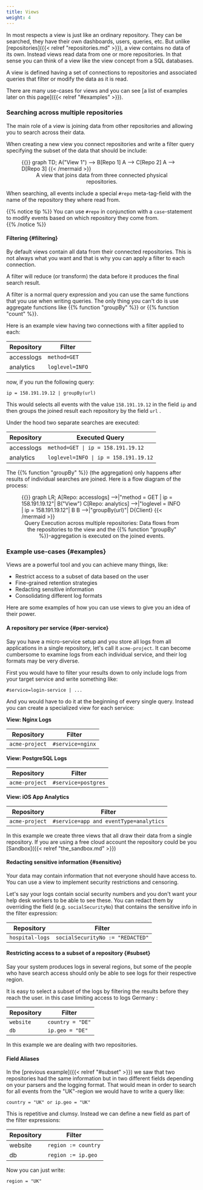 ```yaml
---
title: Views
weight: 4
---
```


In most respects a view is just like an ordinary repository.
They can be searched, they have their own dashboards, users, queries, etc.
But unlike [repositories]({{< relref "repositories.md" >}}), a view contains no data of its own.
Instead views read data from one or more repositories.
In that sense you can think of a view like the view concept from a SQL databases.

A view is defined having a set of connections to repositories
and associated queries that filter or modify the data as it is read.

There are many use-cases for views and you can see
[a list of examples later on this page]({{< relref "#examples" >}}).

### Searching across multiple repositories

The main role of a view is joining data from other repositories
and allowing you to search across their data.

When creating a new view you connect repositories and write a filter query
specifying the subset of the data that should be include:


<figure>
{{<mermaid align="center">}}
graph TD;
    A("View 1") --> B[Repo 1]
    A           --> C[Repo 2]
    A           --> D[Repo 3]
{{< /mermaid >}}
<figcaption>A view that joins data from three connected physical repositories.</figcaption>
</figure>

When searching, all events include a special `#repo` meta-tag-field with the name
of the repository they where read from.

{{% notice tip %}}
You can use `#repo` in conjunction with a `case`-statement to modify events
based on which repository they come from.  
{{% /notice %}}

#### Filtering {#filtering}

By default views contain all data from their connected repositories.
This is not always what you want and that is why you can apply a filter to each connection.

A filter will reduce (or transform) the data before it produces the final search result.

A filter is a normal query expression and you can use the same functions that you use
when writing queries. The only thing you can't do is use aggregate functions
like {{% function "groupBy" %}} or {{% function "count" %}}.

Here is an example view having two connections with a filter applied to each:

| Repository         | Filter           |
|--------------------|------------------|
| accesslogs         | `method=GET`     |
| analytics          | `loglevel=INFO`  |

now, if you run the following query:

```
ip = 158.191.19.12 | groupBy(url)
```

This would selects all events with the value `158.191.19.12` in the field `ip`
and then groups the joined result each repository by the field `url` .

Under the hood two separate searches are executed:

| Repository         | Executed Query                                                  |
|--------------------|-----------------------------------------------------------------|
| accesslogs         | <code>method=GET \| ip = 158.191.19.12</code>                   |
| analytics          | <code>loglevel=INFO \| ip = 158.191.19.12</code>                |

The {{% function "groupBy" %}} (the aggregation) only happens after results of individual
searches are joined. Here is a flow diagram of the process:

<figure>
{{<mermaid align="center">}}
graph LR;
    A[Repo: accesslogs] -->|"method = GET | ip = 158.191.19.12"| B("View")
    C[Repo: analytics] -->|"loglevel = INFO | ip = 158.191.19.12"| B
    B -->|"groupBy(url)"| D{Client}
{{< /mermaid >}}
<figcaption>Query Execution across multiple repositories: Data flows from the
repositories to the view and the
{{% function "groupBy" %}}-aggregation is executed on the joined events.</figcaption>
</figure>

### Example use-cases {#examples}

Views are a powerful tool and you can achieve many things, like:

- Restrict access to a subset of data based on the user
- Fine-grained retention strategies
- Redacting sensitive information
- Consolidating different log formats

Here are some examples of how you can use views to give you an
idea of their power.

#### A repository per service {#per-service}

Say you have a micro-service setup and you store all logs from all applications
in a single repository, let's call it `acme-project`. It can
become cumbersome to examine logs from each individual service, and their log formats may be very diverse.

First you would have to filter your results down to only include logs from your
target service and write something like:

```
#service=login-service | ...
```

And you would have to do it at the beginning of every single query.
Instead you can create a specialized view for each service:

__View: Nginx Logs__

| Repository         | Filter             |
|--------------------|--------------------|
| `acme-project`     | `#service=nginx`   |

__View: PostgreSQL Logs__

| Repository         | Filter              |
|--------------------|---------------------|
| `acme-project`       | `#service=postgres` |

__View: iOS App Analytics__

| Repository  | Filter                                  |
|--------------------|-----------------------------------------|
| `acme-project`       | `#service=app and eventType=analytics`  |

In this example we create three views that all draw their data from
a single repository. If you are using a free cloud account the
repository could be you [Sandbox]({{< relref "the_sandbox.md" >}})

#### Redacting sensitive information {#sensitive}

Your data may contain information that not everyone should have access to.
You can use a view to implement security restrictions and censoring.

Let's say your logs contain social security numbers and you don't want your
help desk workers to be able to see these. You can redact them by overriding
the field (e.g. `socialSecurityNo`) that contains the sensitive info in the
filter expression:

| Repository  | Filter                                 |
|--------------------|----------------------------------------|
| `hospital-logs`    | `socialSecurityNo := "REDACTED"`       |

#### Restricting access to a subset of a repository {#subset}

Say your system produces logs in several regions, but some of the people who
have search access should only be able to see logs for their respective region.

It is easy to select a subset of the logs by filtering the results before they
reach the user.  in this case limiting access to logs Germany :

| Repository  | Filter                                 |
|--------------------|----------------------------------------|
| `website`          | `country = "DE"`       |
| `db`               | `ip.geo = "DE"`       |

In this example we are dealing with two repositories.


#### Field Aliases

In the [previous example]({{< relref "#subset" >}}) we saw that two repositories
had the same information but in two different fields depending on your parsers and
the logging format. That would mean in order
to search for all events from the "UK"-region we would have to write a query like:

```
country = "UK" or ip.geo = "UK"
```

This is repetitive and clumsy. Instead we can define a new field as part of the
filter expressions:

| Repository         | Filter                                                         |
|--------------------|----------------------------------------------------------------|
| website            | `region := country`                                            |
| db                 | `region := ip.geo`                                             |

Now you can just write:

```
region = "UK"
```
